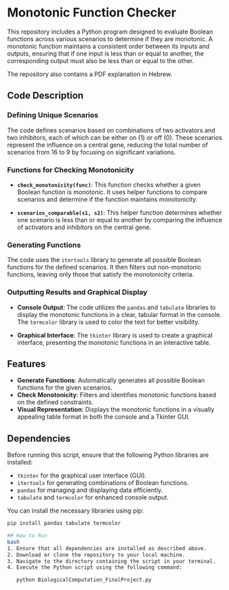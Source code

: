 # Monotonic Function Checker

This repository includes a Python program designed to evaluate Boolean functions across various scenarios to determine if they are monotonic. A monotonic function maintains a consistent order between its inputs and outputs, ensuring that if one input is less than or equal to another, the corresponding output must also be less than or equal to the other.

The repository also contains a PDF explanation in Hebrew.

## Code Description

### Defining Unique Scenarios
The code defines scenarios based on combinations of two activators and two inhibitors, each of which can be either on (1) or off (0). These scenarios represent the influence on a central gene, reducing the total number of scenarios from 16 to 9 by focusing on significant variations.

### Functions for Checking Monotonicity

- **`check_monotonicity(func)`**: This function checks whether a given Boolean function is monotonic. It uses helper functions to compare scenarios and determine if the function maintains monotonicity.

- **`scenarios_comparable(s1, s2)`**: This helper function determines whether one scenario is less than or equal to another by comparing the influence of activators and inhibitors on the central gene.

### Generating Functions
The code uses the `itertools` library to generate all possible Boolean functions for the defined scenarios. It then filters out non-monotonic functions, leaving only those that satisfy the monotonicity criteria.

### Outputting Results and Graphical Display

- **Console Output**: The code utilizes the `pandas` and `tabulate` libraries to display the monotonic functions in a clear, tabular format in the console. The `termcolor` library is used to color the text for better visibility.

- **Graphical Interface**: The `tkinter` library is used to create a graphical interface, presenting the monotonic functions in an interactive table.

## Features

- **Generate Functions**: Automatically generates all possible Boolean functions for the given scenarios.
- **Check Monotonicity**: Filters and identifies monotonic functions based on the defined constraints.
- **Visual Representation**: Displays the monotonic functions in a visually appealing table format in both the console and a Tkinter GUI.

## Dependencies

Before running this script, ensure that the following Python libraries are installed:

- `tkinter` for the graphical user interface (GUI).
- `itertools` for generating combinations of Boolean functions.
- `pandas` for managing and displaying data efficiently.
- `tabulate` and `termcolor` for enhanced console output.

You can install the necessary libraries using pip:

```bash
pip install pandas tabulate termcolor

## How to Run
bash
1. Ensure that all dependencies are installed as described above.
2. Download or clone the repository to your local machine.
3. Navigate to the directory containing the script in your terminal.
4. Execute the Python script using the following command:

   python BiologicalComputation_FinalProject.py
